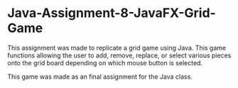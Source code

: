 # Java-Assignment-8-JavaFX-Grid-Game

This assignment was made to replicate a grid game using Java. This game functions allowing the user to add, remove, replace, or select various pieces onto the grid board depending on which mouse button is selected.

This game was made as an final assignment for the Java class.
